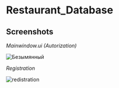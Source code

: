# Restaurant_Database

## Screenshots

*Mainwindow.ui (Autorization)*

![Безымянный](https://user-images.githubusercontent.com/97480374/222922980-d85a0fd0-5753-4732-a20f-ad5b0002c370.png)

*Registration*

![redistration](https://user-images.githubusercontent.com/97480374/222923329-b90de66c-c908-4d2e-9a05-efce528a5a90.png)

